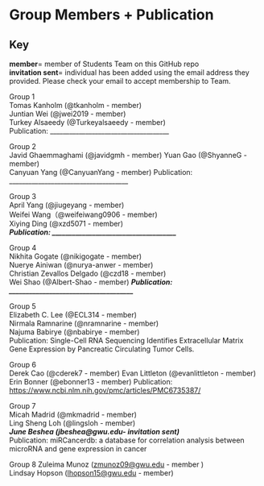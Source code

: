 
# Group Members + Publication 

## Key   
**member**= member of Students Team on this GitHub repo   
**invitation sent**= individual has been added using the email address they provided. Please check your email to accept membership to Team.

Group 1   
Tomas Kanholm (@tkanholm - member)    
Juntian Wei (@jwei2019 - member)      
Turkey Alsaeedy (@Turkeyalsaeedy - member)    
Publication: _____________________________________

Group 2   
Javid Ghaemmaghami (@javidgmh - member) 
Yuan Gao (@ShyanneG - member)    
Canyuan Yang (@CanyuanYang - member)
Publication: _____________________________________

Group 3   
April Yang (@jiugeyang - member)   
Weifei Wang（@weifeiwang0906 - member)    
Xiying Ding (@xzd5071 - member)    
***Publication: _____________________________________***

Group 4   
Nikhita Gogate (@nikigogate -  member)  
Nuerye Ainiwan (@nurya-anwer - member)    
Christian Zevallos Delgado (@czd18 - member)   
Wei Shao (@Albert-Shao - member) 
***Publication: _____________________________________***    


Group 5   
Elizabeth C. Lee (@ECL314 -  member)    
Nirmala Ramnarine (@nramnarine - member)   
Najuma Babirye (@nbabirye - member)    
Publication: Single-Cell RNA Sequencing Identifies Extracellular Matrix Gene Expression by Pancreatic Circulating Tumor Cells.    

Group 6   
Derek Cao (@cderek7 - member)
Evan Littleton (@evanlittleton - member)    
Erin Bonner (@ebonner13 - member)
Publication: https://www.ncbi.nlm.nih.gov/pmc/articles/PMC6735387/    

Group 7   
Micah Madrid (@mkmadrid - member)    
Ling Sheng Loh (@lingsloh - member)    
***June Beshea (jbeshea@gwu.edu- invitation sent)***    
Publication: miRCancerdb: a database for correlation analysis between microRNA and gene expression in cancer

Group 8
Zuleima Munoz (zmunoz09@gwu.edu - member )    
Lindsay Hopson (lhopson15@gwu.edu - member)



